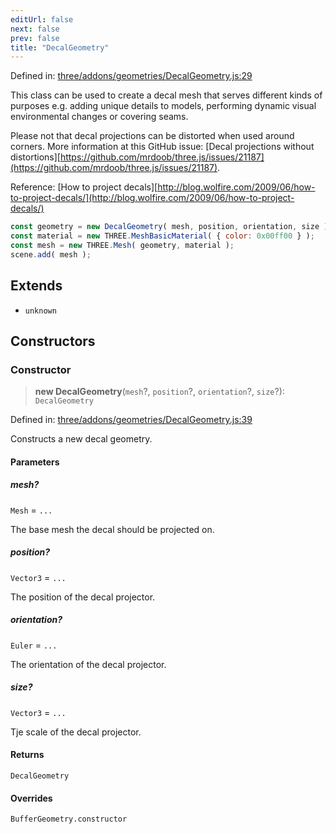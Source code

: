 ```yaml
---
editUrl: false
next: false
prev: false
title: "DecalGeometry"
---
```


Defined in: [three/addons/geometries/DecalGeometry.js:29](https://github.com/DefinitelyMaybe/three-i18n/blob/fa57b79433d1c349ffb23a78727299c8d4190136/three/addons/geometries/DecalGeometry.js#L29)

This class can be used to create a decal mesh that serves different kinds of purposes e.g.
adding unique details to models, performing dynamic visual environmental changes or covering seams.

Please not that decal projections can be distorted when used around corners. More information at
this GitHub issue: [Decal projections without distortions][https://github.com/mrdoob/three.js/issues/21187](https://github.com/mrdoob/three.js/issues/21187).

Reference: [How to project decals][http://blog.wolfire.com/2009/06/how-to-project-decals/](http://blog.wolfire.com/2009/06/how-to-project-decals/)

```js
const geometry = new DecalGeometry( mesh, position, orientation, size );
const material = new THREE.MeshBasicMaterial( { color: 0x00ff00 } );
const mesh = new THREE.Mesh( geometry, material );
scene.add( mesh );
```

## Extends

- `unknown`

## Constructors

### Constructor

> **new DecalGeometry**(`mesh`?, `position`?, `orientation`?, `size`?): `DecalGeometry`

Defined in: [three/addons/geometries/DecalGeometry.js:39](https://github.com/DefinitelyMaybe/three-i18n/blob/fa57b79433d1c349ffb23a78727299c8d4190136/three/addons/geometries/DecalGeometry.js#L39)

Constructs a new decal geometry.

#### Parameters

##### mesh?

`Mesh` = `...`

The base mesh the decal should be projected on.

##### position?

`Vector3` = `...`

The position of the decal projector.

##### orientation?

`Euler` = `...`

The orientation of the decal projector.

##### size?

`Vector3` = `...`

Tje scale of the decal projector.

#### Returns

`DecalGeometry`

#### Overrides

`BufferGeometry.constructor`
